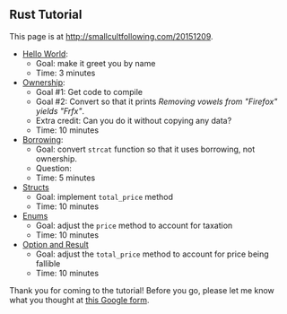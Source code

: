 ## Rust Tutorial

This page is at <http://smallcultfollowing.com/20151209>.

- [Hello World](src/hello_world.rs):
    - Goal: make it greet you by name
    - Time: 3 minutes
- [Ownership](src/ownership.rs):
    - Goal #1: Get code to compile
    - Goal #2: Convert so that it prints *Removing vowels from "Firefox" yields "Frfx"*.
    - Extra credit: Can you do it without copying any data?
    - Time: 10 minutes
- [Borrowing](src/borrowing.rs):
    - Goal: convert `strcat` function so that it uses borrowing, not ownership.
    - Question: 
    - Time: 5 minutes
- [Structs](src/structs.rs)
    - Goal: implement `total_price` method
    - Time: 10 minutes
- [Enums](src/enums.rs)
    - Goal: adjust the `price` method to account for taxation
    - Time: 10 minutes
- [Option and Result](src/options.rs)
    - Goal: adjust the `total_price` method to account for price being fallible
    - Time: 10 minutes

Thank you for coming to the tutorial! Before you go, please let me
know what you thought at
[this Google form](http://goo.gl/forms/CN4trE3rXe).
